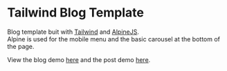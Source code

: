 # Tailwind Blog Template

Blog template buit with [Tailwind](https://tailwindcss.com/) and [AlpineJS](https://github.com/alpinejs/alpine).  
Alpine is used for the mobile menu and the basic carousel at the bottom of the page.

View the blog demo [here](https://tailwind-blog-template.alanmaccormack.com) and the post demo [here](https://tailwind-blog-template.alanmaccormack.com/post.html).